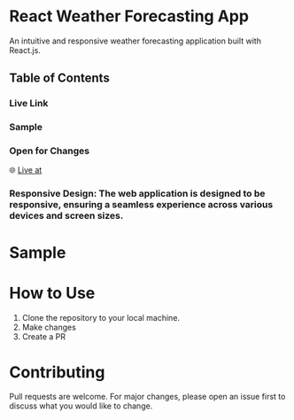 # React Weather Forecasting App

An intuitive and responsive weather forecasting application built with React.js.

## Table of Contents
### Live Link
### Sample
### Open for Changes

🌐 [Live at](https://chaudharysumit001.github.io/Live-weather-forecast/)

### Responsive Design: The web application is designed to be responsive, ensuring a seamless experience across various devices and screen sizes.


# Sample


# How to Use
1. Clone the repository to your local machine.
2. Make changes 
3. Create a PR

# Contributing

Pull requests are welcome. For major changes, please open an issue first to discuss what you would like to change.
